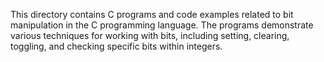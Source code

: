 This directory contains C programs and code examples related to bit manipulation in the C programming language. The programs demonstrate various techniques for working with bits, including setting, clearing, toggling, and checking specific bits within integers.
